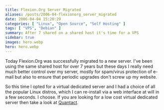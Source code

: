 ```yaml
---
title: Flexion.Org Server Migrated
aliases: /posts/2006-04-flexionorg_server_migrated
date: 2006-04-04 15:20:29
categories: [ "Linux", "Open Source", "Self Hosting" ]
tags: [ "VPS", "Debian" ]
summary: After 7 shared on a shared host it's time for a VPS
sidebar: true
images: hero.webp
hero: hero.webp
---
```


Today Flexion.Org was successfully migrated to a new server. I've been using
the same shared host for over 7 years but these days I really need much better
control over my server, mostly for spam/virus protection of e-mail but also to
ensure that periodic upgrades don't screw up my website.

So this time I opted for a virtual dedicated server and I had a choice of all
the popular Linux distros, which I can re-install via a web interface at will
in a few seconds. I choose. If you are looking for a low cost virtual dedicated
server then take a look at [Quantact](http://www.quantact.com).

